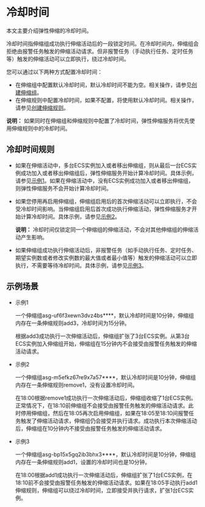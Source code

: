 # 冷却时间

本文主要介绍弹性伸缩的冷却时间。

冷却时间指伸缩组成功执行伸缩活动后的一段锁定时间。在冷却时间内，伸缩组会拒绝由报警任务触发的伸缩活动请求。但非报警任务（手动执行任务、定时任务等）触发的伸缩活动可以立即执行，绕过冷却时间。

您可以通过以下两种方式配置冷却时间：

-   在伸缩组中配置默认冷却时间，默认冷却时间不能为空。相关操作，请参见[创建伸缩组](/intl.zh-CN/伸缩组/伸缩组/创建伸缩组.md)。
-   在伸缩规则中配置冷却时间，如果不配置，将使用默认冷却时间。相关操作，请参见[创建伸缩规则](/intl.zh-CN/伸缩组/伸缩规则/创建伸缩规则.md)。

**说明：** 如果同时在伸缩组和伸缩规则中配置了冷却时间，弹性伸缩服务将优先使用伸缩规则中的冷却时间。

## 冷却时间规则

-   如果在伸缩活动中，多台ECS实例加入或者移出伸缩组，则从最后一台ECS实例成功加入或者移出伸缩组后，弹性伸缩服务开始计算冷却时间。具体示例，请参见[示例1](#section_d52_sbn_qfb)。如果在伸缩活动中，没有ECS实例成功加入或者移出伸缩组，则弹性伸缩服务不会开始计算冷却时间。
-   如果您停用再启用伸缩组，伸缩组启用后的首次伸缩活动可以立即执行，不会受冷却时间影响。当伸缩组启用后首次成功执行伸缩活动，弹性伸缩服务才开始计算冷却时间。具体示例，请参见[示例2](#section_d52_sbn_qfb)。

    **说明：** 冷却时间仅锁定同一个伸缩组的伸缩活动，不会对其他伸缩组的伸缩活动产生影响。

-   如果伸缩组成功执行伸缩活动后，非报警任务（如手动执行任务、定时任务、期望实例数或者修改实例数的最大值或者最小值等）触发的伸缩活动可以立即执行，不需要等待冷却时间。具体示例，请参见[示例3](#section_d52_sbn_qfb)。

## 示例场景

-   示例1

    一个伸缩组asg-uf6f3xewn3dvz4bs\*\*\*\*，默认冷却时间是10分钟，伸缩组内存在一条伸缩规则add3，冷却时间为15分钟。

    根据add3成功执行一次伸缩活动后，伸缩组扩张了3台ECS实例。从第3台ECS实例加入伸缩组开始，伸缩组在15分钟内不会接受由报警任务触发的伸缩活动请求。

-   示例2

    一个伸缩组asg-m5efkz67re9x7a57\*\*\*\*，默认冷却时间是10分钟，伸缩组内存在一条伸缩规则remove1，没有设置冷却时间。

    在18:00根据remove1成功执行一次伸缩活动后，伸缩组收缩了1台ECS实例。正常情况下，在18:10前伸缩组不会接受由报警任务触发的伸缩活动请求。此时停用伸缩组，然后在18:05再次启用伸缩组，如果在18:05至18:10间报警任务触发了伸缩活动请求，伸缩组仍会接受并执行请求。成功执行本次伸缩活动后，伸缩组在10分钟内不接受由报警任务触发的伸缩活动请求。

-   示例3

    一个伸缩组asg-bp15x5gq2ib3bhx3\*\*\*\*，默认冷却时间是10分钟，伸缩组内存在一条伸缩规则add1，设置的冷却时间也是10分钟。

    在18:00根据add1成功执行一次伸缩活动后，伸缩组扩张了1台ECS实例，在18:10前不会接受由报警任务触发的伸缩活动请求。如果在18:05手动执行add1伸缩规则，伸缩组可以绕过冷却时间，立即接受并执行请求，扩张1台ECS实例。


